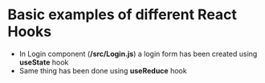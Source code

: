 # Basic examples of different React Hooks

* In Login component  (**/src/Login.js**) a login form has been created using **useState** hook  
* Same thing has been done using **useReduce** hook

